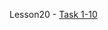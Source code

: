 Lesson20 - [Task 1-10](https://nazarbuzyl.github.io/1-front-end/students/buzyl_nazar/homework12-lesson-20/build)
